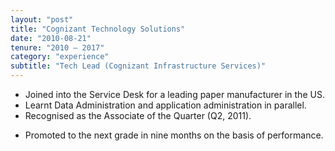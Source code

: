 ```yaml
---
layout: "post"
title: "Cognizant Technology Solutions"
date: "2010-08-21"
tenure: "2010 – 2017"
category: "experience"
subtitle: "Tech Lead (Cognizant Infrastructure Services)"
---
```


- Joined into the Service Desk for a leading paper manufacturer in the US.
- Learnt Data Administration and application administration in parallel.
- Recognised as the Associate of the Quarter (Q2, 2011).
<!--more-->
- Promoted to the next grade in nine months on the basis of performance.
